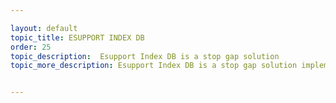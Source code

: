 ```yaml
---

layout: default
topic_title: ESUPPORT INDEX DB
order: 25
topic_description:  Esupport Index DB is a stop gap solution
topic_more_description: Esupport Index DB is a stop gap solution implemented by Esupport team to subscribe to the EMEA order feed from OMEGA to ECOS. Esupport indexes certain fields and uses it for faster searching for online order status


---
```

